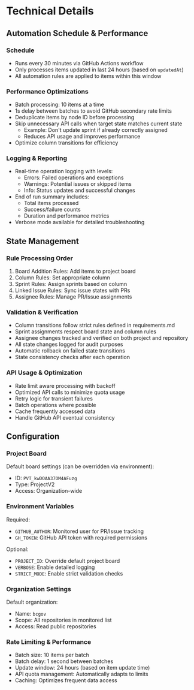 # Technical Details

## Automation Schedule & Performance

### Schedule
- Runs every 30 minutes via GitHub Actions workflow
- Only processes items updated in last 24 hours (based on `updatedAt`)
- All automation rules are applied to items within this window

### Performance Optimizations
- Batch processing: 10 items at a time
- 1s delay between batches to avoid GitHub secondary rate limits
- Deduplicate items by node ID before processing
- Skip unnecessary API calls when target state matches current state
  - Example: Don't update sprint if already correctly assigned
  - Reduces API usage and improves performance
- Optimize column transitions for efficiency

### Logging & Reporting
- Real-time operation logging with levels:
  - Errors: Failed operations and exceptions
  - Warnings: Potential issues or skipped items
  - Info: Status updates and successful changes
- End of run summary includes:
  - Total items processed
  - Success/failure counts
  - Duration and performance metrics
- Verbose mode available for detailed troubleshooting

## State Management

### Rule Processing Order
1. Board Addition Rules: Add items to project board
2. Column Rules: Set appropriate column
3. Sprint Rules: Assign sprints based on column
4. Linked Issue Rules: Sync issue states with PRs
5. Assignee Rules: Manage PR/Issue assignments

### Validation & Verification
- Column transitions follow strict rules defined in requirements.md
- Sprint assignments respect board state and column rules
- Assignee changes tracked and verified on both project and repository
- All state changes logged for audit purposes
- Automatic rollback on failed state transitions
- State consistency checks after each operation

### API Usage & Optimization
- Rate limit aware processing with backoff
- Optimized API calls to minimize quota usage
- Retry logic for transient failures
- Batch operations where possible
- Cache frequently accessed data
- Handle GitHub API eventual consistency

## Configuration

### Project Board
Default board settings (can be overridden via environment):
- ID: `PVT_kwDOAA37OM4AFuzg`
- Type: ProjectV2
- Access: Organization-wide

### Environment Variables
Required:
- `GITHUB_AUTHOR`: Monitored user for PR/Issue tracking
- `GH_TOKEN`: GitHub API token with required permissions

Optional:
- `PROJECT_ID`: Override default project board
- `VERBOSE`: Enable detailed logging
- `STRICT_MODE`: Enable strict validation checks

### Organization Settings
Default organization:
- Name: `bcgov`
- Scope: All repositories in monitored list
- Access: Read public repositories

### Rate Limiting & Performance
- Batch size: 10 items per batch
- Batch delay: 1 second between batches
- Update window: 24 hours (based on item update time)
- API quota management: Automatically adapts to limits
- Caching: Optimizes frequent data access
